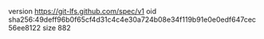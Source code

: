 version https://git-lfs.github.com/spec/v1
oid sha256:49deff96b0f65cf4d31c4c4e30a724b08e34f119b91e0e0edf647cec56ee8122
size 882

